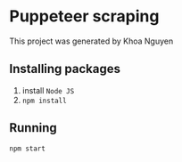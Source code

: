 # Puppeteer scraping

This project was generated by Khoa Nguyen

## Installing packages
1. install `Node JS`
2. `npm install`

## Running
`npm start`